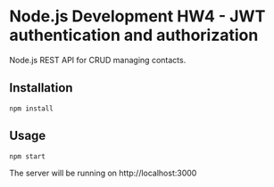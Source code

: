 # Node.js Development HW4 - JWT authentication and authorization

Node.js REST API for CRUD managing contacts. 

## Installation

```shell
npm install
```

## Usage

```shell
npm start
```

The server will be running on http://localhost:3000